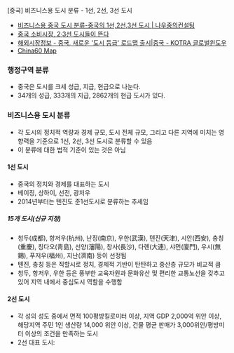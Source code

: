 [중국] 비즈니스용 도시 분류 - 1선, 2선, 3선 도시

* [비즈니스용 중국 도시 분류-중국의 1선,2선,3선 도시 | 나우중의컨설팅](http://nowmedi.net/?p=1531)
* [중국 소비시장, 2·3선 도시들이 뜬다](http://goo.gl/JiEvba)
* [해외시장정보 - 중국, 새로운 '도시 등급' 로드맵 출시|중국 - KOTRA 글로벌윈도우](http://goo.gl/NIXmtu)
* [China60 Map](http://www.jll.com/China60/en-gb/map-tool)

### 행정구역 분류
* 중국은 도시를 크세 성급, 지급, 현급으로 나눈다.
* 34개의 성급, 333개의 지급, 2862개의 현급 도시가 있다.

### 비즈니스용 도시 분류
* 각 도시의 정치적 역량과 경제 규모, 도시 전체 규모, 그리고 다른 지역에 미치는 영향력을 기준으로 1선, 2선, 3선 도시로 분류할 수 있음
* 이 분류에 대한 법적 기준이 있는 것은 아님

#### 1선 도시
* 중국의 정치와 경제를 대표하는 도시
* 베이징, 상하이, 선전, 광저우
* 2014년부터는 톈진도 준1선도시로 분류하는 추세임

##### 15개 도시(신규 지정)
* 청두(成都), 항저우(杭州), 난징(南京), 우한(武漢), 톈진(天津), 시안(西安), 충칭(重慶), 칭다오(靑島), 선양(瀋陽), 창사(長沙), 다롄(大連), 샤먼(廈門), 우시(無錫), 푸저우(福州), 지난(濟南) 등이 선정됨
* 톈진, 충칭 등은 직할시로 정치, 경제적 기반이 탄탄하고 중산층 규모가 비교적 큼
* 청두, 항저우, 우한 등은 풍부한 교육자원과 문화유산 및 편리한 교통노선을 갖추고 있어 지역 내에서 중심도시 역할을 수행함

#### 2선 도시
* 각 성의 성도 중에서 면적 100평방킬로미터 이상, 지역 GDP 2,000억 위안 이상, 해당지역 주민 1인 생산량 14,000 위안 이상, 건물 평균 판매가 3,000위안/평방미터 이상의 조건을 만족하는 도시
* 2선 대표 도시: 